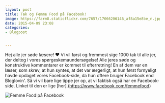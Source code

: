 ```yaml
---
layout: post
title: Tak og Femme Food på Facebook!
image: https://farm8.staticflickr.com/7657/17066206146_af8a15e8be_n.jpg
date: 2015-04-09 23:08
categories:
- Blogpost


---
```

Hej alle jer søde læsere! ♥ 
Vi vil først og fremmest sige 1000 tak til alle jer, der deltog i vores spørgeskemaundersøgelse! Alle jeres søde og konstruktive kommentarer er kommet til efterretning! En af dem var en læser, som skrev, at hun syntes, at det var ærgerligt, at hun først fornyeligt havde opdaget vores Facebook-side, da hun oftere bruger Facebook end Bloglovin'. 
Så vi vil bare lige tippe jer op, at vi faktisk også har en Facebook-side. Linket til den er lige [her].(https://www.facebook.com/femmefood)

![Femme Food på Facebook](https://farm8.staticflickr.com/7657/17066206146_af8a15e8be_z.jpg) 